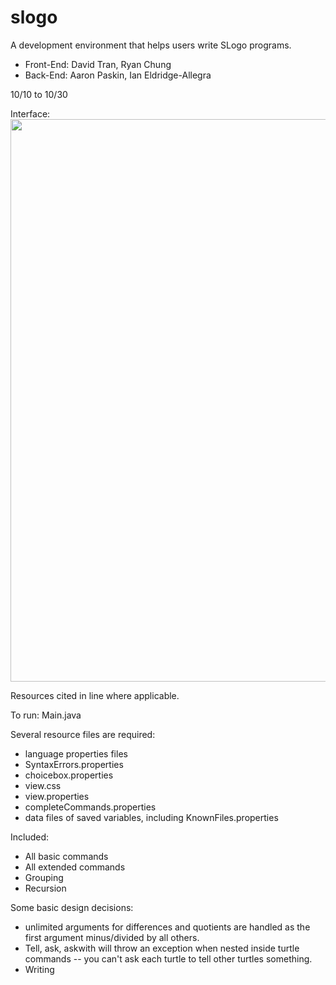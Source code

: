 # slogo

A development environment that helps users write SLogo programs.

*  Front-End: David Tran, Ryan Chung
*  Back-End: Aaron Paskin, Ian Eldridge-Allegra

10/10 to 10/30

Interface:
<img src="doc/ActualSlogoInterface.png" width="900">

Resources cited in line where applicable. 

To run: Main.java

Several resource files are required: 
* language properties files
* SyntaxErrors.properties
* choicebox.properties
* view.css
* view.properties
* completeCommands.properties
* data files of saved variables, including KnownFiles.properties

Included:
* All basic commands
* All extended commands
* Grouping
* Recursion

Some basic design decisions:
* unlimited arguments for differences and quotients are handled as the first argument minus/divided by all others.
* Tell, ask, askwith will throw an exception when nested inside turtle commands -- you can't ask each turtle to tell other turtles something. 
* Writing 

